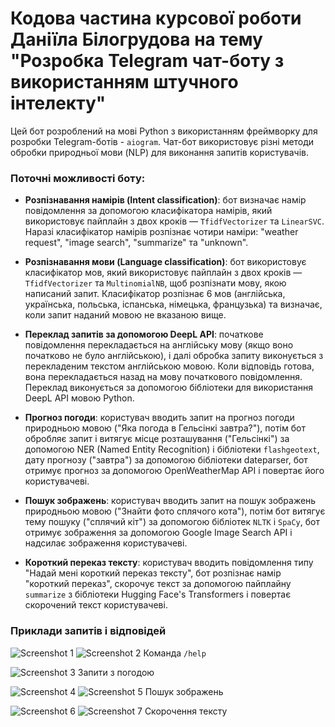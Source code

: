 # Кодова частина курсової роботи Даніїла Білогрудова на тему "Розробка Telegram чат-боту з використанням штучного інтелекту"

Цей бот розроблений на мові Python з використанням фреймворку для розробки Telegram-ботів - `aiogram`. Чат-бот використовує різні методи обробки природньої мови (NLP) для виконання запитів користувачів. 

### Поточні можливості боту:

- **Розпізнавання намірів (Intent classification)**: бот визначає намір повідомлення за допомогою класифікатора намірів, який використовує пайплайн з двох кроків — `TfidfVectorizer` та `LinearSVC`. Наразі класифікатор намірів розпізнає чотири наміри: "weather request", "image search", "summarize" та "unknown".

- **Розпізнавання мови (Language classification)**: бот використовує класифікатор мов, який використовує пайплайн з двох кроків — `TfidfVectorizer` та `MultinomialNB`, щоб розпізнати мову, якою написаний запит. Класифікатор розпізнає 6 мов (англійська, українська, польська, іспанська, німецька, французька) та визначає, коли запит наданий мовою не вказаною вище.

- **Переклад запитів за допомогою DeepL API**: початкове повідомлення перекладається на англійську мову (якщо воно початково не було англійською), і далі обробка запиту виконується з перекладеним текстом англійською мовою. Коли відповідь готова, вона перекладається назад на мову початкового повідомлення. Переклад виконується за допомогою бібліотеки для використання DeepL API мовою Python.

- **Прогноз погоди**: користувач вводить запит на прогноз погоди природньою мовою ("Яка погода в Гельсінкі завтра?"), потім бот обробляє запит і витягує місце розташування ("Гельсінкі") за допомогою NER (Named Entity Recognition) і бібліотеки `flashgeotext`, дату прогнозу ("завтра") за допомогою бібліотеки dateparser, бот отримує прогноз за допомогою OpenWeatherMap API і повертає його користувачеві.

- **Пошук зображень**: користувач вводить запит на пошук зображень природньою мовою ("Знайти фото сплячого кота"), потім бот витягує тему пошуку ("сплячий кіт") за допомогою бібліотек `NLTK` і `SpaCy`, бот отримує зображення за допомогою Google Image Search API і надсилає зображення користувачеві.

- **Короткий переказ тексту**: користувач вводить повідомлення типу "Надай мені короткий переказ тексту", бот розпізнає намір "короткий переказ", скорочує текст за допомогою пайплайну `summarize` з бібліотеки Hugging Face's Transformers і повертає скорочений текст користувачеві.

### Приклади запитів і відповідей

![Screenshot 1](https://i.ibb.co/DwD888h/1.png)
![Screenshot 2](https://i.ibb.co/58tfXJY/2.png)
Команда `/help`

![Screenshot 3](https://i.ibb.co/vPbg1S8/3.png)
Запити з погодою

![Screenshot 4](https://i.ibb.co/B3d8DCw/4.png)
![Screenshot 5](https://i.ibb.co/gJMBms7/5.png)
Пошук зображень

![Screenshot 6](https://i.ibb.co/Rg6SHsF/6.png)
![Screenshot 7](https://i.ibb.co/yks22dR/7.png)
Скорочення тексту